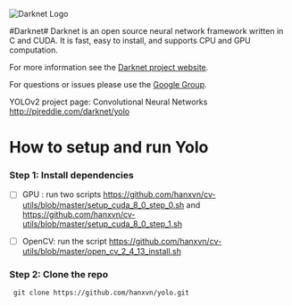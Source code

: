 ![Darknet Logo](http://pjreddie.com/media/files/darknet-black-small.png)

#Darknet#
Darknet is an open source neural network framework written in C and CUDA. It is fast, easy to install, and supports CPU and GPU computation.

For more information see the [Darknet project website](http://pjreddie.com/darknet).

For questions or issues please use the [Google Group](https://groups.google.com/forum/#!forum/darknet).

YOLOv2 project page: Convolutional Neural Networks http://pjreddie.com/darknet/yolo

# How to setup and run Yolo

### Step 1: Install dependencies

- [ ] GPU : run two scripts
      https://github.com/hanxvn/cv-utils/blob/master/setup_cuda_8_0_step_0.sh
      and
      https://github.com/hanxvn/cv-utils/blob/master/setup_cuda_8_0_step_1.sh
      
- [ ] OpenCV: run the script https://github.com/hanxvn/cv-utils/blob/master/open_cv_2_4_13_install.sh

### Step 2: Clone the repo

` git clone https://github.com/hanxvn/yolo.git`
